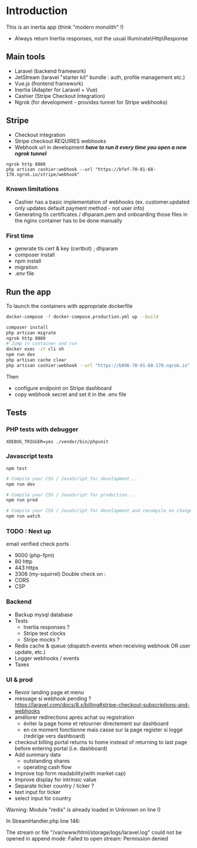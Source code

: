# Introduction
This is an inertia app (think "modern monolith" !)
*  Always return Inertia responses, not the usual Illuminate\Http\Response

## Main tools
 * Laravel (backend framework)
 * JetStream (laravel "starter kit" bundle : auth, profile management etc.)
 * Vue.js (frontend framework)
 * Inertia (Adapter for Laravel + Vue)
 * Cashier (Stripe Checkout Integration)
 * Ngrok (for development - provides tunnel for Stripe webhooks)

## Stripe
* Checkout integration
* Stripe checkout REQUIRES webhooks
* Webhook url in development ***have to run it every time you open a new ngrok tunnel***
```shell
ngrok http 8080
php artisan cashier:webhook --url "https://bfef-70-81-68-170.ngrok.io/stripe/webhook"
``` 

### Known limitations
* Cashier has a basic implementation of webhooks (ex. customer.updated only updates default payment method - not user info)
* Generating tls certificates / dhparam.pem and onboarding those files in the nginx container has to be done manually 

### First time
* generate tls cert & key (certbot) ; dhparam
* composer install
* npm install
* migration
* .env file

## Run the app
To launch the containers with appropriate dockerfile
```sh
docker-compose -f docker-compose.production.yml up --build
```

```sh
composer install
php artisan migrate
ngrok http 8080
# Jump in container and run
docker exec -it cli sh
npm run dev
php artisan cache clear
php artisan cashier:webhook --url "https://b896-70-81-68-170.ngrok.io"
```
Then 
* configure endpoint on Stripe dashboard
* copy webhook secret and set it in the .env file

## Tests

### PHP tests with debugger
```shell
XDEBUG_TRIGGER=yes ./vendor/bin/phpunit
```

### Javascript tests
```shell
npm test
```

```sh
# Compile your CSS / JavaScript for development...
npm run dev

# Compile your CSS / JavaScript for production...
npm run prod

# Compile your CSS / JavaScript for development and recompile on change...
npm run watch
```

### TODO : Next up
email verified
check ports
 * 9000 (php-fpm)
 * 80 http
 * 443 https
 * 3306 (my-squirrel)
Double check on :
 * CORS
 * CSP

### Backend
* Backup mysql database
* Tests
  * Inertia responses ?
  * Stripe test clocks
  * Stripe mocks ?
* Redis cache & queue (dispatch events when receiving webhook OR user update, etc.)
* Logger webhooks / events
* Taxes

### UI & prod
* Revoir landing page et menu
* message si webhook pending ? https://laravel.com/docs/8.x/billing#stripe-checkout-subscriptions-and-webhooks
* améliorer redirections après achat ou registration
    * éviter la page home et retourner directement sur dashboard
    * en ce moment fonctionne mais casse sur la page register si loggé (redirige vers dashboard)
* checkout billing portal returns to home instead of returning to last page before entering portal (i.e. dashboard)
* Add summary data
    * outstanding shares
    * operating cash flow
* Improve top form readability(with market cap)
* Improve display for intrinsic value
* Separate ticker country / ticker ?
* text input for ticker
* select input for country



Warning: Module "redis" is already loaded in Unknown on line 0

In StreamHandler.php line 146:

The stream or file "/var/www/html/storage/logs/laravel.log" could not be opened in append mode: Failed to open stream: Permission denied  
